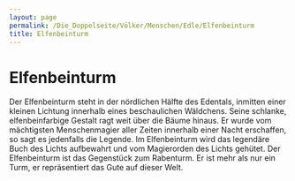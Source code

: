 ```yaml
---
layout: page
permalink: /Die_Doppelseite/Völker/Menschen/Edle/Elfenbeinturm
title: Elfenbeinturm
---
```


# Elfenbeinturm

Der Elfenbeinturm steht in der nördlichen Hälfte des Edentals, inmitten einer kleinen Lichtung innerhalb eines beschaulichen Wäldchens. Seine schlanke, elfenbeinfarbige Gestalt ragt weit über die Bäume hinaus. Er wurde vom mächtigsten Menschenmagier aller Zeiten innerhalb einer Nacht erschaffen, so sagt es jedenfalls die Legende. Im Elfenbeinturm wird das legendäre Buch des Lichts aufbewahrt und vom Magierorden des Lichts gehütet. Der Elfenbeinturm ist das Gegenstück zum Rabenturm. Er ist mehr als nur ein Turm, er repräsentiert das Gute auf dieser Welt.

